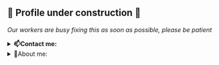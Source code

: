 ## 🚧 Profile under construction 🚧
_Our workers are busy fixing this as soon as possible, please be patient_

<details close>
<summary><strong>📫Contact me:</strong></summary>

  1. [Linkedin](https://www.linkedin.com/in/i-mora/) (recommended)
  2. [Email](mailto:al.mora@putlook.com) (not recommended)
   
</details>

<details close>
  <summary>🤖About me:</summary>
  <img src="https://media3.giphy.com/media/WQqoXMWlmT2RMeXafG/source.gif">
</details>
